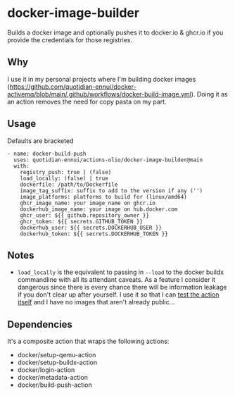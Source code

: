 # docker-image-builder

Builds a docker image and optionally pushes it to docker.io & ghcr.io if you provide the credentials for those registries.

## Why

I use it in my personal projects where I'm building docker images (https://github.com/quotidian-ennui/docker-activemq/blob/main/.github/workflows/docker-build-image.yml). Doing it as an action removes the need for copy pasta on my part.


## Usage

Defaults are bracketed

```action
- name: docker-build-push
  uses: quotidian-ennui/actions-olio/docker-image-builder@main
  with:
    registry_push: true | (false)
    load_locally: (false) | true
    dockerfile: /path/to/Dockerfile
    image_tag_suffix: suffix to add to the version if any ('')
    image_platforms: platforms to build for (linux/amd64)
    ghcr_image_name: your image name on ghcr.io
    dockerhub_image_name: your image on hub.docker.com
    ghcr_user: ${{ github.repository_owner }}
    ghcr_token: ${{ secrets.GITHUB_TOKEN }}
    dockerhub_user: ${{ secrets.DOCKERHUB_USER }}
    dockerhub_token: ${{ secrets.DOCKERHUB_TOKEN }}
```

## Notes

- `load_locally` is the equivalent to passing in `--load` to the docker buildx commandline with all its attendant caveats. As a feature I consider it dangerous since there is every chance there will be information leakage if you don't clear up after yourself. I use it so that I can [test the action itself](../.github/workflows/test-docker-image-builder.yml) and I have no images that aren't already public...

## Dependencies

It's a composite action that wraps the following actions:

- docker/setup-qemu-action
- docker/setup-buildx-action
- docker/login-action
- docker/metadata-action
- docker/build-push-action
